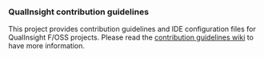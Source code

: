 ### QualInsight contribution guidelines
This project provides contribution guidelines and IDE configuration files for QualInsight F/OSS projects. Please read the [contribution guidelines wiki](https://github.com/QualInsight/qualinsight-contribution-guidelines/wiki) to have more information.
